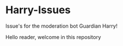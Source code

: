 # Harry-Issues
Issue's for the moderation bot Guardian Harry!

Hello reader, welcome in this repository
